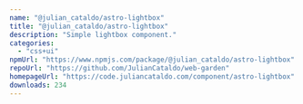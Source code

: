 ```yaml
---
name: "@julian_cataldo/astro-lightbox"
title: "@julian_cataldo/astro-lightbox"
description: "Simple lightbox component."
categories:
  - "css+ui"
npmUrl: "https://www.npmjs.com/package/@julian_cataldo/astro-lightbox"
repoUrl: "https://github.com/JulianCataldo/web-garden"
homepageUrl: "https://code.juliancataldo.com/component/astro-lightbox"
downloads: 234
---
```

